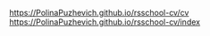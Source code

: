 https://PolinaPuzhevich.github.io/rsschool-cv/cv
https://PolinaPuzhevich.github.io/rsschool-cv/index
